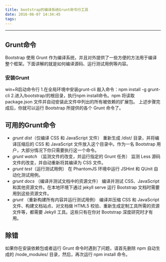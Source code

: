 ```yaml
---
title: bootstrap的编译系统Grunt命令行工具
date: 2016-06-07 14:34:45
tags:
---
```

***
## Grunt命令
Bootstrap 使用 Grunt 作为编译系统，并且对外提供了一些方便的方法用于编译整个框架。下面讲解的就是如何编译源码、运行测试用例等内容。
### 安装Grunt
win+R启动命令行
1.在全局环境中安装grunt-cli 敲入命令：npm install -g grunt-cli
2.进入/bootstrap/的根目录，执行npm install命令。npm 将读取 package.json 文件并自动安装此文件中列出的所有被依赖的扩展包。
上述步骤完成后，你就可以运行 Bootstrap 所提供的各个 Grunt 命令了。
## 可用的Grunt命令
- *grunt dist*（仅编译 CSS 和 JavaScript 文件）
重新生成 /dist/ 目录，并将编译压缩后的 CSS 和 JavaScript 文件放入这个目录中。作为一名 Bootstrap 用户，大部分情况下你只需要执行这一个命令。
- *grunt watch* （监测文件的改变，并运行指定的 Grunt 任务）
监测 Less 源码文件的改变，并自动重新将其编译为 CSS 文件。
- *grunt test*（运行测试用例）
在 PhantomJS 环境中运行 JSHint 和 QUnit 自动化测试用例。
- *grunt docs* （编译并测试文档中的资源文件）
编译并测试 CSS、JavaScript 和其他资源文件。在本地环境下通过 jekyll serve 运行 Bootstrap 文档时需要用到这些资源文件。
- *grunt* （重新构建所有内容并运行测试用例）
编译并压缩 CSS 和 JavaScript 文件、构建文档站点、对文档做 HTML5 校验、重新生成定制工具所需的资源文件等，都需要 Jekyll 工具。这些只有在你对 Bootstrap 深度研究时才有用。
## 除错
如果你在安装依赖包或者运行 Grunt 命令时遇到了问题，请首先删除 npm 自动生成的 /node_modules/ 目录，然后，再次运行 npm install 命令。